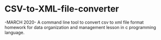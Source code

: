 # CSV-to-XML-file-converter
-MARCH 2020-
 A command line tool to convert csv to xml file format homework for data organization and management lesson in c programming language.
